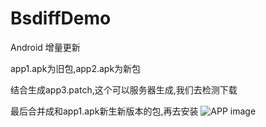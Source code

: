 # BsdiffDemo
Android 增量更新

app1.apk为旧包,app2.apk为新包

结合生成app3.patch,这个可以服务器生成,我们去检测下载

最后合并成和app1.apk新生新版本的包,再去安装
![APP image](https://github.com/xiong955/BsdiffDemo/blob/master/image/Animation.gif)
